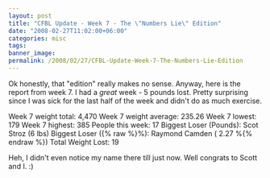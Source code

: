 ```yaml
---
layout: post
title: "CFBL Update - Week 7 - The \"Numbers Lie\" Edition"
date: "2008-02-27T11:02:00+06:00"
categories: misc 
tags: 
banner_image: 
permalink: /2008/02/27/CFBL-Update-Week-7-The-Numbers-Lie-Edition
---
```


Ok honestly, that "edition" really makes no sense. Anyway, here is the report from week 7. I had a <i>great</i> week - 5 pounds lost. Pretty surprising since I was sick for the last half of the week and didn't do as much exercise. 

Week 7 weight total: 4,470
Week 7 weight average: 235.26
Week 7 lowest: 179
Week 7 highest: 385
People this week: 17
Biggest Loser (Pounds): Scot Stroz (6 lbs)
Biggest Loser ({% raw %}%): Raymond Camden ( 2.27 %{% endraw %})
Total Weight Lost: 19

Heh, I didn't even notice my name there till just now. Well congrats to Scott and I. :)